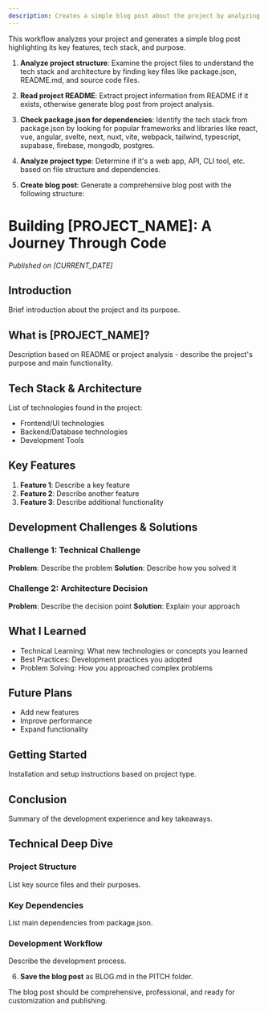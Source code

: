 ```yaml
---
description: Creates a simple blog post about the project by analyzing its structure, features, and purpose
---
```

This workflow analyzes your project and generates a simple blog post highlighting its key features, tech stack, and purpose.

1. **Analyze project structure**: Examine the project files to understand the tech stack and architecture by finding key files like package.json, README.md, and source code files.

2. **Read project README**: Extract project information from README if it exists, otherwise generate blog post from project analysis.

3. **Check package.json for dependencies**: Identify the tech stack from package.json by looking for popular frameworks and libraries like react, vue, angular, svelte, next, nuxt, vite, webpack, tailwind, typescript, supabase, firebase, mongodb, postgres.

4. **Analyze project type**: Determine if it's a web app, API, CLI tool, etc. based on file structure and dependencies.

5. **Create blog post**: Generate a comprehensive blog post with the following structure:

# Building [PROJECT_NAME]: A Journey Through Code

*Published on [CURRENT_DATE]*

## Introduction
Brief introduction about the project and its purpose.

## What is [PROJECT_NAME]?
Description based on README or project analysis - describe the project's purpose and main functionality.

## Tech Stack & Architecture
List of technologies found in the project:
- Frontend/UI technologies
- Backend/Database technologies  
- Development Tools

## Key Features
1. **Feature 1**: Describe a key feature
2. **Feature 2**: Describe another feature
3. **Feature 3**: Describe additional functionality

## Development Challenges & Solutions
### Challenge 1: Technical Challenge
**Problem**: Describe the problem
**Solution**: Describe how you solved it

### Challenge 2: Architecture Decision
**Problem**: Describe the decision point
**Solution**: Explain your approach

## What I Learned
- Technical Learning: What new technologies or concepts you learned
- Best Practices: Development practices you adopted
- Problem Solving: How you approached complex problems

## Future Plans
- Add new features
- Improve performance
- Expand functionality

## Getting Started
Installation and setup instructions based on project type.

## Conclusion
Summary of the development experience and key takeaways.

## Technical Deep Dive
### Project Structure
List key source files and their purposes.

### Key Dependencies
List main dependencies from package.json.

### Development Workflow
Describe the development process.

6. **Save the blog post** as BLOG.md in the PITCH folder.

The blog post should be comprehensive, professional, and ready for customization and publishing.